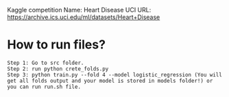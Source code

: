Kaggle competition
Name: Heart Disease UCI
URL: https://archive.ics.uci.edu/ml/datasets/Heart+Disease


# How to run files?
```
Step 1: Go to src folder.
Step 2: run python crete_folds.py
Step 3: python train.py --fold 4 --model logistic_regression (You will get all folds output and your model is stored in models folder!) or you can run run.sh file.
```